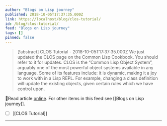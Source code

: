 ```yaml
---
author: "Blogs on Lisp journey"
published: 2018-10-05T17:37:35.000Z
link: https://localhost/blog/clos-tutorial/
id: /blog/clos-tutorial/
feed: "Blogs on Lisp journey"
tags: []
pinned: false
---
```

> [!abstract] CLOS Tutorial - 2018-10-05T17:37:35.000Z
> We just updated the CLOS page on the Common Lisp Cookbook. You should refer to it for updates. CLOS is the “Common Lisp Object System”, arguably one of the most powerful object systems available in any language. Some of its features include: it is dynamic, making it a joy to work with in a Lisp REPL. For example, changing a class definition will update the existing objects, given certain rules which we have control upon.

🔗Read article [online](https://localhost/blog/clos-tutorial/). For other items in this feed see [[Blogs on Lisp journey]].

- [ ] [[CLOS Tutorial]]
- - -

